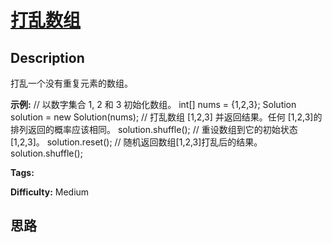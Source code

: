 # [打乱数组][title]

## Description

打乱一个没有重复元素的数组。



**示例:**
            // 以数字集合 1, 2 和 3 初始化数组。    int[] nums = {1,2,3};    Solution solution = new Solution(nums);        // 打乱数组 [1,2,3] 并返回结果。任何 [1,2,3]的排列返回的概率应该相同。    solution.shuffle();        // 重设数组到它的初始状态[1,2,3]。    solution.reset();        // 随机返回数组[1,2,3]打乱后的结果。    solution.shuffle();    


**Tags:** 

**Difficulty:** Medium

## 思路

[title]: https://leetcode-cn.com/problems/shuffle-an-array
